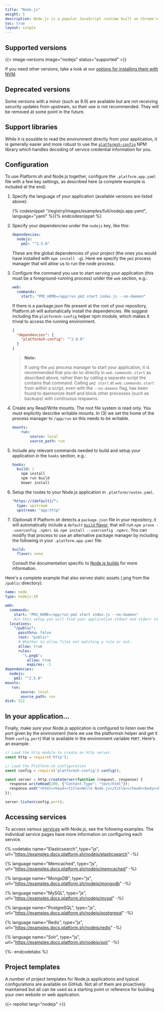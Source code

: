 ```yaml
---
title: "Node.js"
weight: 5
description: Node.js is a popular JavaScript runtime built on Chrome's V8 JavaScript engine.  Platform.sh supports deploying Node.js applications quickly and easily. Using our Multi-App support you can build a micro-service oriented system mixing both Javascript and PHP applications.
toc: true
layout: single
---
```


## Supported versions

{{< image-versions image="nodejs" status="supported" >}}

If you need other versions, take a look at our [options for installing them with NVM](/languages/nodejs/nvm.html).

## Deprecated versions

Some versions with a minor (such as 8.9) are available but are not receiving security updates from upstream, so their use is not recommended. They will be removed at some point in the future.

## Support libraries

While it is possible to read the environment directly from your application, it is generally easier and more robust to use the [`platformsh-config`](https://github.com/platformsh/config-reader-nodejs) NPM library which handles decoding of service credential information for you.

## Configuration

To use Platform.sh and Node.js together, configure the `.platform.app.yaml` file with a few key settings, as described here (a complete example is included at the end).

1. Specify the language of your application (available versions are listed above):

    {% codesnippet "/registry/images/examples/full/nodejs.app.yaml", language="yaml" %}{% endcodesnippet %}

2. Specify your dependencies under the `nodejs` key, like this:

   ```yaml
   dependencies:
     nodejs:
       pm2: "^2.5.0"
   ```

   These are the global dependencies of your project (the ones you would have installed with `npm install -g`). Here we specify the `pm2` process manager that will allow us to run the node process.

3. Configure the command you use to start serving your application (this must be a foreground-running process) under the `web` section, e.g.:

   ```yaml
   web:
     commands:
       start: "PM2_HOME=/app/run pm2 start index.js --no-daemon"
   ```

   If there is a package.json file present at the root of your repository, Platform.sh will automatically install the dependencies. We suggest including the `platformsh-config` helper npm module, which makes it trivial to access the running environment.

   ```json
   {
     "dependencies": {
       "platformsh-config": "^2.0.0"
     }
   }
   ```

   > **Note:**
   >
   > If using the `pm2` process manager to start your application, it is recommended that you do so directly in `web.commands.start` as described above, rather than by calling a separate script the contains that command. Calling `pm2 start` at `web.commands.start` from within a script, even with the `--no-daemon` flag, has been found to daemonize itself and block other processes (such as backups) with continuous respawns.

4. Create any Read/Write mounts. The root file system is read only. You must explicitly describe writable mounts. In (3) we set the home of the process manager to `/app/run` so this needs to be writable.

   ```yaml
   mounts:
       run:
           source: local
           source_path: run
   ```

5. Include any relevant commands needed to build and setup your application in the `hooks` section, e.g.:

   ```yaml
   hooks:
     build: |
       npm install
       npm run build
       bower install
   ```

6. Setup the routes to your Node.js application in `.platform/routes.yaml`.

   ```yaml
   "https://{default}/":
     type: upstream
     upstream: "app:http"
   ```

7. (Optional) If Platform.sh detects a `package.json` file in your repository, it will automatically include a `default` [`build` flavor](/configuration/app/build.md#build), that will run `npm prune --userconfig .npmrc && npm install --userconfig .npmrc`. You can modify that process to use an alternative package manager by including the following in your `.platform.app.yaml` file:

   ```yaml
   build:
     flavor: none
   ```

   Consult the documentation specific to [Node.js builds](https://docs.platform.sh/configuration/app/build.html#nodejs-default-by-default) for more information.


Here's a complete example that also serves static assets (.png from the `/public` directory):

```yaml
name: node
type: nodejs:10

web:
  commands:
    start: "PM2_HOME=/app/run pm2 start index.js --no-daemon"
    #in this setup you will find your application stdout and stderr in /app/run/logs
  locations:
    "/public":
      passthru: false
      root: "public"
      # Whether to allow files not matching a rule or not.
      allow: true
      rules:
        '\.png$':
          allow: true
          expires: -1
dependencies:
  nodejs:
    pm2: "^2.5.0"
mounts:
   run:
       source: local
       source_path: run
disk: 512
```

## In your application...

Finally, make sure your Node.js application is configured to listen over the port given by the environment (here we use the platformsh helper and get it from `config.port`) that is available in the environment variable ``PORT``.  Here's an example:

```js
// Load the http module to create an http server.
const http = require('http');

// Load the Platform.sh configuration
const config = require('platformsh-config').config();

const server = http.createServer(function (request, response) {
  response.writeHead(200, {"Content-Type": "text/html"});
  response.end("<html><head><title>Hello Node.js</title></head><body><h1><img src='public/js.png'>Hello Node.js</h1><h3>Platform configuration:</h3><pre>"+JSON.stringify(config, null, 4) + "</pre></body></html>");
});

server.listen(config.port);
```

## Accessing services

To access various [services](/configuration/services.md) with Node.js, see the following examples.  The individual service pages have more information on configuring each service.

{% codetabs name="Elasticsearch", type="js", url="https://examples.docs.platform.sh/nodejs/elasticsearch" -%}

{% language name="Memcached", type="js", url="https://examples.docs.platform.sh/nodejs/memcached" -%}

{% language name="MongoDB", type="js", url="https://examples.docs.platform.sh/nodejs/mongodb" -%}

{% language name="MySQL", type="js", url="https://examples.docs.platform.sh/nodejs/mysql" -%}

{% language name="PostgreSQL", type="js", url="https://examples.docs.platform.sh/nodejs/postgresql" -%}

{% language name="Redis", type="js", url="https://examples.docs.platform.sh/nodejs/redis" -%}

{% language name="Solr", type="js", url="https://examples.docs.platform.sh/nodejs/solr" -%}

{%- endcodetabs %}

## Project templates

A number of project templates for Node.js applications and typical configurations are available on GitHub. Not all of them are proactively maintained but all can be used as a starting point or reference for building your own website or web application.

{{< repolist lang="nodejs" >}}
